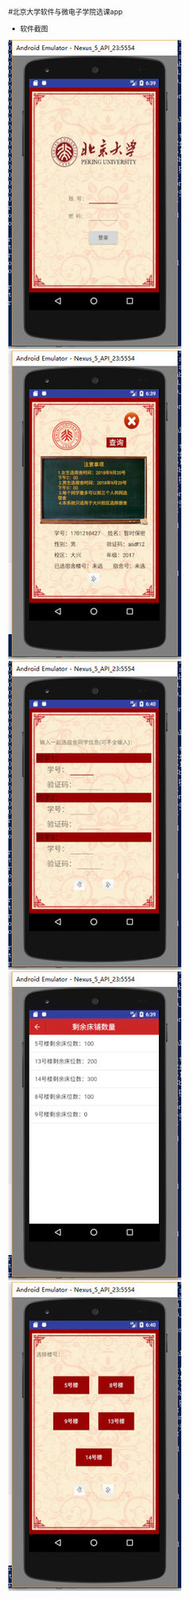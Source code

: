 #北京大学软件与微电子学院选课app


- 软件截图

![](https://github.com/joaming/SelectDormitory/blob/master/img/1.png) ![](https://github.com/joaming/SelectDormitory/blob/master/img/2.png ) ![](https://github.com/joaming/SelectDormitory/blob/master/img/3.png) ![](https://github.com/joaming/SelectDormitory/blob/master/img/4.png ) ![](https://github.com/joaming/SelectDormitory/blob/master/img/5.png )
